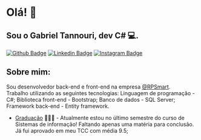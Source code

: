 # Olá! :call_me_hand: 
## Sou o Gabriel Tannouri, dev C# :computer:.

[![Github Badge](https://img.shields.io/badge/github-%23121011.svg?style=for-the-badge&logo=github&logoColor=white&link=https://github.com/fagnerpsantos)](https://github.com/GabrielTannouri)
[![Linkedin Badge](https://img.shields.io/badge/linkedin-%230077B5.svg?style=for-the-badge&logo=linkedin&logoColor=white&link=https://www.linkedin.com/in/gabriel-tannouri-026873173/)](https://www.linkedin.com/in/gabriel-tannouri-026873173/)
[![Instagram Badge](https://img.shields.io/badge/Instagram-E4405F?style=for-the-badge&logo=instagram&logoColor=white&link=https://https://www.instagram.com/gabrieltannouri/)](https://www.instagram.com/gabrieltannouri/)


##  Sobre mim:
Sou desenvolvedor back-end e front-end na empresa [@RPSmart](https://rpsmart.com.br/).
<br />
Trabalho utilizando as seguintes tecnologias:
Linguagem de programação - C#;
Biblioteca front-end - Bootstrap;
Banco de dados - SQL Server;
Framework back-end - Entity framework.

- [Graduação](https://www.udc.edu.br/site/#/udc/graduacao/curso/18) 👨🏼‍🏫 - Atualmente estou no último semestre do curso de Sistemas de informação! Faltando apenas uma matéria para conclusão. Já fui aprovado em meu TCC com média 9.5;
